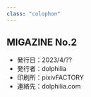 ```yaml
---
class: "colophon"
---
```


## MIGAZINE No.2

- 発行日：2023/4/??
- 発行者：dolphilia
- 印刷所：pixivFACTORY
- 連絡先：dolphilia.com
